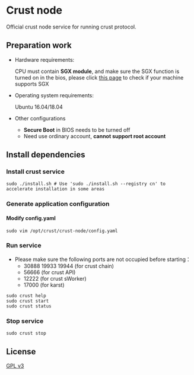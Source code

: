 # Crust node
Official crust node service for running crust protocol.

## Preparation work
- Hardware requirements: 

  CPU must contain **SGX module**, and make sure the SGX function is turned on in the bios, please click [this page](https://github.com/crustio/crust/wiki/Check-TEE-supportive) to check if your machine supports SGX

- Operating system requirements:

  Ubuntu 16.04/18.04
  
- Other configurations

  - **Secure Boot** in BIOS needs to be turned off
  - Need use ordinary account, **cannot support root account**

## Install dependencies

### Install crust service
```shell
sudo ./install.sh # Use 'sudo ./install.sh --registry cn' to accelerate installation in some areas
```

### Generate application configuration

#### Modify config.yaml
```shell
sudo vim /opt/crust/crust-node/config.yaml
```

### Run service

- Please make sure the following ports are not occupied before starting：
  - 30888 19933 19944 (for crust chain)
  - 56666 (for crust API)
  - 12222 (for crust sWorker)
  - 17000 (for karst)


```shell
sudo crust help
sudo crust start
sudo crust status
```

### Stop service

```shell
sudo crust stop
```

## License

[GPL v3](LICENSE)
